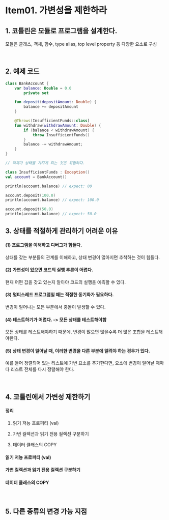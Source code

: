 # Item01. 가변성을 제한하라
## 1. 코틀린은 모듈로 프로그램을 설계한다.
모듈은 클래스, 객체, 함수, type alias, top level property 등 다양한 요소로 구성

<br>

## 2. 예제 코드
```kotlin
class BankAccount {
    var balance: Double = 0.0
        private set

    fun deposit(depositAmount: Double) {
        balance += depositAmount
    }

    @Throws(InsufficientFunds::class)
    fun withdraw(withdrawAmount: Double) {
        if (balance < withdrawAmount) {
            throw InsufficientFunds()
        }
        balance -= withdrawAmount;
    }
}

// 객체가 상태를 가지게 되는 것은 위험하다.

class InsufficientFunds : Exception()
val account = BankAccount()

println(account.balance) // expect: 00

account.deposit(100.0)
println(account.balance) // expect: 100.0

account.deposit(50.0)
println(account.balance) // expect: 50.0
```

## 3. 상태를 적절하게 관리하기 어려운 이유
#### (1) 프로그램을 이해하고 디버그가 힘들다.
상태를 갖는 부분들의 관계를 이해하고, 상태 변경이 많아지면 추척하는 것이 힘들다.

#### (2) 가변성이 있으면 코드의 실행 추론이 어렵다.
현재 어떤 값을 갖고 있는지 알아야 코드의 실행을 예측할 수 있다.

#### (3) 멀티스레드 프로그램일 때는 적절한 동기화가 필요하다.
변경이 일어나는 모든 부분에서 충돌이 발생할 수 있다.

#### (4) 테스트하기가 어렵다. -> 모든 상태를 테스트해야함
모든 상태를 테스트해야하기 때문에, 변경이 많으면 많을수록 더 많은 조합을 테스트해야한다.

#### (5) 상태 변경이 일어날 때, 이러한 변경을 다른 부분에 알려야 하는 경우가 있다.
예를 들어 정렬되어 있는 리스트에 가변 요소를 추가한다면, 요소에 변경이 일어날 때마다 리스트 전체를 다시 정렬해야 한다.

<br>

## 4. 코틀린에서 가변성 제한하기
#### 정리
1. 읽기 저뇽 프로퍼티 (val)

2. 가변 컬렉션과 읽기 전용 컬렉션 구분하기

3. 데이터 클래스의 COPY


#### 읽기 저뇽 프로퍼티 (val)

#### 가변 컬렉션과 읽기 전용 컬렉션 구분하기

#### 데이터 클래스의 COPY

<br>

## 5. 다른 종류의 변경 가능 지점


